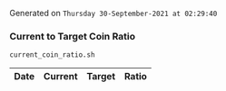Generated on `Thursday 30-September-2021 at 02:29:40`

### Current to Target Coin Ratio
`current_coin_ratio.sh`

Date|Current|Target|Ratio
---|---|---|---
